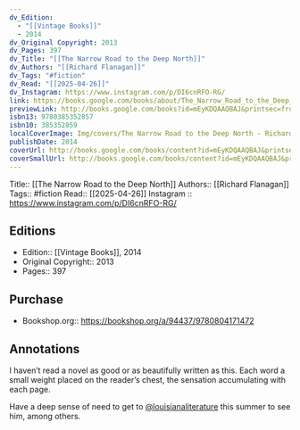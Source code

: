 ```yaml
---
dv_Edition:
  - "[[Vintage Books]]"
  - 2014
dv_Original Copyright: 2013
dv_Pages: 397
dv_Title: "[[The Narrow Road to the Deep North]]"
dv_Authors: "[[Richard Flanagan]]"
dv_Tags: "#fiction"
dv_Read: "[[2025-04-26]]"
dv_Instagram: https://www.instagram.com/p/DI6cnRFO-RG/
link: https://books.google.com/books/about/The_Narrow_Road_to_the_Deep_North.html?hl=&id=mEyKDQAAQBAJ
previewLink: http://books.google.com/books?id=mEyKDQAAQBAJ&printsec=frontcover&dq=The+Narrow+Road+to+the+Deep+North&hl=&as_pt=BOOKS&cd=1&source=gbs_api
isbn13: 9780385352857
isbn10: 385352859
localCoverImage: Img/covers/The Narrow Road to the Deep North - Richard Flanagan.jpg
publishDate: 2014
coverUrl: http://books.google.com/books/content?id=mEyKDQAAQBAJ&printsec=frontcover&img=1&zoom=1&edge=curl&source=gbs_api
coverSmallUrl: http://books.google.com/books/content?id=mEyKDQAAQBAJ&printsec=frontcover&img=1&zoom=5&edge=curl&source=gbs_api
---
```

Title:: [[The Narrow Road to the Deep North]]
Authors:: [[Richard Flanagan]]
Tags:: #fiction 
Read:: [[2025-04-26]]
Instagram :: https://www.instagram.com/p/DI6cnRFO-RG/
## Editions
- Edition:: [[Vintage Books]], 2014
- Original Copyright:: 2013
- Pages:: 397

## Purchase
* Bookshop.org:: https://bookshop.org/a/94437/9780804171472
## Annotations

I haven’t read a novel as good or as beautifully written as this. Each word a small weight placed on the reader’s chest, the sensation accumulating with each page.   
  
Have a deep sense of need to get to [@louisianaliterature](https://www.instagram.com/louisianaliterature/) this summer to see him, among others.